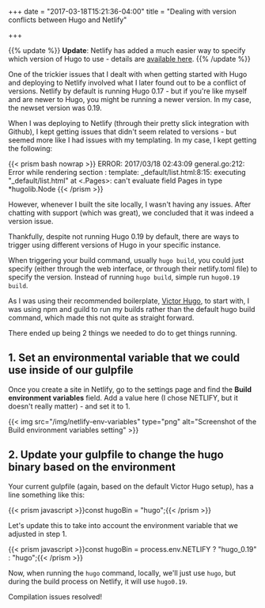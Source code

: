 +++
date = "2017-03-18T15:21:36-04:00"
title = "Dealing with version conflicts between Hugo and Netlify"

+++

{{% update %}}
**Update**: Netlify has added a much easier way to specify which version of Hugo to use - details are [available here](https://www.netlify.com/blog/2017/04/11/netlify-plus-hugo-0.20-and-beyond/).
{{% /update %}}

One of the trickier issues that I dealt with when getting started with Hugo and deploying to Netlify involved what I later found out to be a conflict of versions. Netlify by default is running Hugo 0.17 - but if you're like myself and are newer to Hugo, you might be running a newer version. In my case, the newset version was 0.19.

When I was deploying to Netlify (through their pretty slick integration with Github), I kept getting issues that didn't seem related to versions - but seemed more like I had issues with my templating. In my case, I kept getting the following:

{{< prism bash nowrap >}} ERROR: 2017/03/18 02:43:09 general.go:212: Error while rendering section : template: _default/list.html:8:15: executing "_default/list.html" at <.Pages>: can't evaluate field Pages in type *hugolib.Node
{{< /prism >}}

However, whenever I built the site locally, I wasn't having any issues. After chatting with support (which was great), we concluded that it was indeed a version issue.

Thankfully, despite not running Hugo 0.19 by default, there are ways to trigger using different versions of Hugo in your specific instance.

When triggering your build command, usually `hugo build`, you could just specify (either through the web interface, or through their netlify.toml file) to specify the version. Instead of running `hugo build`, simple run `hugo0.19 build`.

As I was using their recommended boilerplate, [Victor Hugo](https://github.com/netlify/victor-hugo), to start with, I was using npm and guild to run my builds rather than the default hugo build command, which made this not quite as straight forward.

There ended up being 2 things we needed to do to get things running.

## 1. Set an environmental variable that we could use inside of our gulpfile

Once you create a site in Netlify, go to the settings page and find the **Build environment variables** field. Add a value here (I chose NETLIFY, but it doesn't really matter) - and set it to 1.

{{< img src="/img/netlify-env-variables" type="png" alt="Screenshot of the Build environment variables setting" >}}

## 2. Update your gulpfile to change the hugo binary based on the environment

Your current gulpfile (again, based on the default Victor Hugo setup), has a line something like this:

{{< prism javascript >}}const hugoBin = "hugo";{{< /prism >}}

Let's update this to take into account the environment variable that we adjusted in step 1.

{{< prism javascript >}}const hugoBin = process.env.NETLIFY ? "hugo_0.19" : "hugo";{{< /prism >}}

Now, when running the `hugo` command, locally, we'll just use `hugo`, but during the build process on Netlify, it will use `hugo0.19`. 

Compilation issues resolved!
